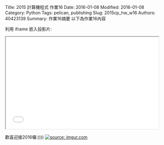Title: 2015 計算機程式 作業16
Date: 2016-01-08
Modified: 2016-01-08
Category: Python
Tags: pelican, publishing
Slug: 2015cp_hw_w16
Authors: 40423139
Summary: 作業16摘要
以下為作業16內容

利用 iframe 嵌入投影片:

<iframe src="w16.html" width="500" height="300"></iframe>

歡喜迎接2016囉:))))
<a href="http://imgur.com/FZQclPX"><img src="http://i.imgur.com/FZQclPX.jpg" title="source: imgur.com" /></a>